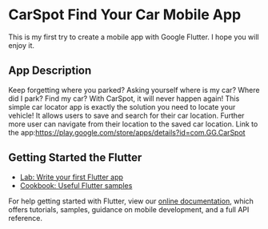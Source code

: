 # CarSpot Find Your Car Mobile App

This is my first try to create a mobile app with Google Flutter.
I hope you will enjoy it.

## App Description
Keep forgetting where you parked? Asking yourself where is my car? Where did I park? Find my car?
With CarSpot, it will never happen again!
This simple car locator app is exactly the solution you need to locate your vehicle!
It allows users to save and search for their car location. Further more user can navigate from their location to the saved car location.
Link to the app:https://play.google.com/store/apps/details?id=com.GG.CarSpot

## Getting Started the Flutter
- [Lab: Write your first Flutter app](https://flutter.dev/docs/get-started/codelab)
- [Cookbook: Useful Flutter samples](https://flutter.dev/docs/cookbook)

For help getting started with Flutter, view our
[online documentation](https://flutter.dev/docs), which offers tutorials,
samples, guidance on mobile development, and a full API reference.


